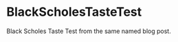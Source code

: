 BlackScholesTasteTest
=====================

Black Scholes Taste Test from the same named blog post.